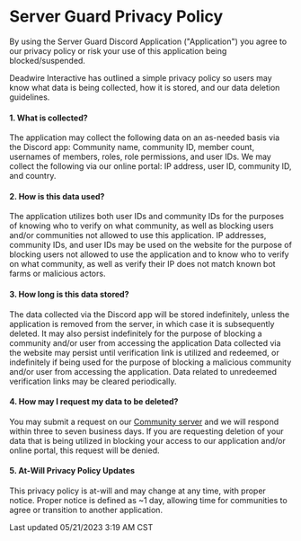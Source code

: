 # Server Guard Privacy Policy
By using the Server Guard Discord Application ("Application") you agree to our privacy policy or risk your use of this application being blocked/suspended.

Deadwire Interactive has outlined a simple privacy policy so users may know what data is being collected, how it is stored, and our data deletion guidelines.

#### 1. What is collected?
The application may collect the following data on an as-needed basis via the Discord app: Community name, community ID, member count, usernames of members, roles, role permissions, and user IDs. We may collect the following via our online portal: IP address, user ID, community ID, and country.

#### 2. How is this data used?
The application utilizes both user IDs and community IDs for the purposes of knowing who to verify on what community, as well as blocking users and/or communities not allowed to use this application. IP addresses, community IDs, and user IDs may be used on the website for the purpose of blocking users not allowed to use the application and to know who to verify on what community, as well as verify their IP does not match known bot farms or malicious actors.

#### 3. How long is this data stored?
The data collected via the Discord app will be stored indefinitely, unless the application is removed from the server, in which case it is subsequently deleted. It may also persist indefinitely for the purpose of blocking a community and/or user from accessing the application Data collected via the website may persist until verification link is utilized and redeemed, or indefinitely if being used for the purpose of blocking a malicious community and/or user from accessing the application. Data related to unredeemed verification links may be cleared periodically.

#### 4. How may I request my data to be deleted?
You may submit a request on our [Community server](https://discord.gg/E6ep3rb7cQ) and we will respond within three to seven business days. If you are requesting deletion of your data that is being utilized in blocking your access to our application and/or online portal, this request will be denied.

#### 5. At-Will Privacy Policy Updates
This privacy policy is at-will and may change at any time, with proper notice. Proper notice is defined as ~1 day, allowing time for communities to agree or transition to another application.

Last updated 05/21/2023 3:19 AM CST
